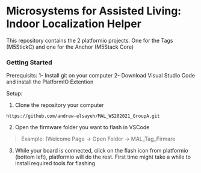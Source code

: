 # Microsystems for Assisted Living: Indoor Localization Helper

This repository contains the 2 platformio projects. One for the Tags (M5StickC) and one for the Anchor (M5Stack Core)


### Getting Started 
Prerequisits:
1- Install git on your computer
2- Download Visual Studio Code and install the PlatformIO Extention

Setup:
1. Clone the repository your computer 
```
https://github.com/andrew-elsayeh/MAL_WS202021_GroupA.git
```
2. Open the firmware folder you want to flash in VSCode 
>Example: (Welcome Page -> Open Folder -> MAL_Tag_Firmare

3. While your board is connected, click on the flash icon from platformio (bottom left), platformio will do the rest. First time might take a while to install required tools for flashing

